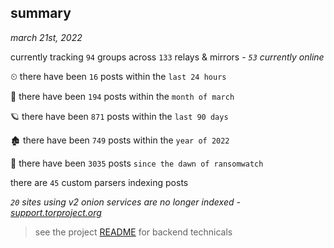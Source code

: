 
## summary
_march 21st, 2022_

currently tracking `94` groups across `133` relays & mirrors - _`53` currently online_

⏲ there have been `16` posts within the `last 24 hours`

🦈 there have been `194` posts within the `month of march`

🪐 there have been `871` posts within the `last 90 days`

🏚 there have been `749` posts within the `year of 2022`

🦕 there have been `3035` posts `since the dawn of ransomwatch`

there are `45` custom parsers indexing posts

_`20` sites using v2 onion services are no longer indexed - [support.torproject.org](https://support.torproject.org/onionservices/v2-deprecation/)_

> see the project [README](https://github.com/thetanz/ransomwatch#ransomwatch--) for backend technicals
